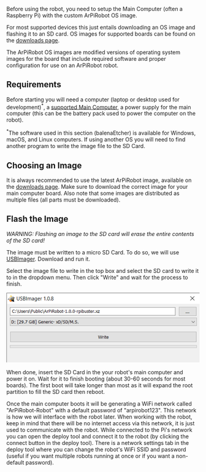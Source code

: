 
Before using the robot, you need to setup the Main Computer (often a Raspberry Pi) with the custom ArPiRobot OS image. 

For most supported devices this just entails downloading an OS image and flashing it to an SD card. OS images for supported boards can be found on the [downloads page](../../downloads/latest.md).

The ArPiRobot OS images are modified versions of operating system images for the board that include required software and proper configuration for use on an ArPiRobot robot.


## Requirements

Before starting you will need a computer (laptop or desktop used for development)<sup>&ast;</sup>, a [supported Main Computer](../hardware/supportedhardware.md), a power supply for the main computer (this can be the battery pack used to power the computer on the robot).

<sup>&ast;</sup>The software used in this section (balenaEtcher) is available for Windows, macOS, and Linux computers. If using another OS you will need to find another program to write the image file to the SD Card.

## Choosing an Image

It is always recommended to use the latest ArPiRobot image, available on the [downloads page](../../downloads/latest.md). Make sure to download the correct image for your main computer board. Also note that some images are distributed as multiple files (all parts must be downloaded).


## Flash the Image

*WARNING: Flashing an image to the SD card will erase the entire contents of the SD card!*

The image must be written to a micro SD Card. To do so, we will use [USBImager](https://bztsrc.gitlab.io/usbimager/). Download and run it.

Select the image file to write in the top box and select the SD card to write it to in the dropdown menu. Then click "Write" and wait for the process to finish.

![](../../img/usb_imager.png)

When done, insert the SD Card in the your robot's main computer and power it on.  Wait for it to finish booting (about 30-60 seconds for most boards). The first boot will take longer than most as it will expand the root partition to fill the SD card then reboot.

Once the main computer boots it will be generating a WiFi network called "ArPiRobot-Robot" with a default password of "arpirobot123". This network is how we will interface with the robot later. When working with the robot, keep in mind that there will be no internet access via this network, it is just used to communicate with the robot. While connected to the Pi's network you can open the deploy tool and connect it to the robot (by clicking the connect button in the deploy tool). There is a network settings tab in the deploy tool where you can change the robot's WiFi SSID and password (useful if you want multiple robots running at once or if you want a non-default password).
